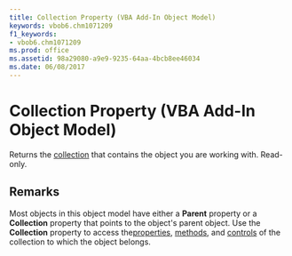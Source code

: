 ```yaml
---
title: Collection Property (VBA Add-In Object Model)
keywords: vbob6.chm1071209
f1_keywords:
- vbob6.chm1071209
ms.prod: office
ms.assetid: 98a29080-a9e9-9235-64aa-4bcb8ee46034
ms.date: 06/08/2017
---
```



# Collection Property (VBA Add-In Object Model)



Returns the [collection](../../Glossary/vbe-glossary.md#collection) that contains the object you are working with. Read-only.

## Remarks

Most objects in this object model have either a  **Parent** property or a **Collection** property that points to the object's parent object.
Use the  **Collection** property to access the[properties](../../Glossary/vbe-glossary.md#propertie), [methods](../../Glossary/vbe-glossary.md#method), and [controls](../../Glossary/vbe-glossary.md#control) of the collection to which the object belongs.

